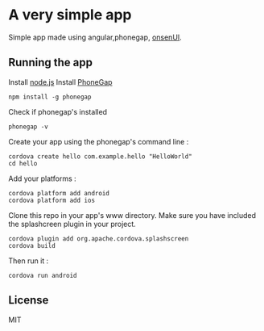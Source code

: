 # A very simple app

Simple app made using angular,phonegap, [onsenUI](http://onsenui.io/).


## Running the app

Install [node.js](http://nodejs.org/)
Install [PhoneGap](http://phonegap.com/install/)

	npm install -g phonegap

Check if phonegap's installed

	phonegap -v

Create your app using the phonegap's command line :

	cordova create hello com.example.hello "HelloWorld"
	cd hello

Add your platforms :

	cordova platform add android
	cordova platform add ios

Clone this repo in your app's www directory.
Make sure you have included the splashcreen plugin in your project.

	cordova plugin add org.apache.cordova.splashscreen
	cordova build

Then run it : 

	cordova run android

## License
MIT
